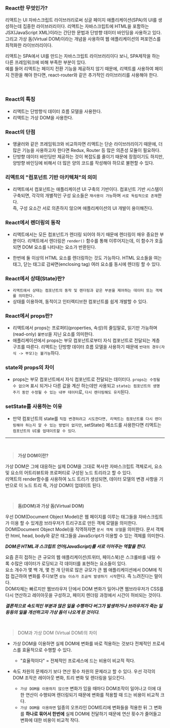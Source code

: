 ### **React란 무엇인가?**

리액트는 UI 자바스크립트 라이브러리로써 싱글 페이지 애플리케이션(SPA)의 UI를 생성하는데 집중한 라이브러리이다.
리액트는 자바스크립트에 HTML을 포함하는 JSX(JavaScript XML)이라는 간단한 문법과 단방향 데이터 바인딩을 사용하고 있다. <br>
그리고 가상 돔(Virtual DOM)이라는 개념을 사용하여 웹 애플리케이션의 퍼포먼스를 최적화한 라이브러리이다.<br>

리액트는 SPA에서 UI를 만드는 자바스크립트 라이브러리이다 보니, SPA제작을 하는 다른 프레임워크에 비해 부족한 부분이 있다.<br>
예를 들어 리액트는 페이지 전환 기능을 제공하지 않기 때문에, 리액트를 사용하여 페이지 전환을 해야 한다면, react-router와 같은 추가적인 라이브러리를 사용해야 한다.

<br>

### **React의 특징**

- 리액트는 단방향식 데이터 흐름 모델을 사용한다.
- 리액트는 가상 DOM을 사용한다.

### **React의 단점**

- 앵귤러와 같은 프레임워크와 비교하자면 리액트는 단순 라이브러리이기 때문에, 더 많은 기능을 사용하고자 한다면 Redux, Router 등 많은 의존성 모듈이 필요하다.
- 단방향 데이터 바인딩만 제공하는 것이 복잡도를 줄이기 때문에 장점이기도 하지만, 양방향 바인딩에 비해서 더 많은 양의 코드를 작성해야 하므로 불편할 수 있다.

### **리액트의 "컴포넌트 기반 아키텍쳐"의 의미**

- 리액트에서 컴포넌트는 애플리케이션 UI 구축의 기반이다. 컴포넌트 기반 시스템이 구축되면, 각각의 개별적인 구성 요소들은 `재사용이 가능`하며 `서로 독립적으로 존재`한다.
  <br>
  즉, 구성 요소간 서로 의존하지 않으며 애플리케이션의 UI 개발이 용이해진다.

### **React에서 렌더링의 동작**

- 리액트에서는 모든 컴포넌트가 렌더링 되어야 하기 때문에 렌더링이 매우 중요한 부분이다. 리액트에서 렌더링은 `render()` 함수를 통해 이루어지는데, 이 함수가 호출되면 DOM 요소를 나타내는 요소가 반환된다.

- 한번에 둘 이상의 HTML 요소를 렌더링하는 것도 가능하다. HTML 요소들을 여는 태그, 닫는 태그로 감싸면(enclosing tag) 여러 요소를 동시에 렌더링 할 수 있다.

### **React에서 상태(State)란?**

- `리액트에서 상태는 컴포넌트의 동작 및 렌더링과 같은 부분을 제어하는 데이터 또는 객체를 의미한다.`
- 상태를 이용하여, 동적이고 인터렉티브한 컴포넌트를 쉽게 개발할 수 있다.

### **React에서 props란?**

- 리액트에서 props는 프로퍼티(properties, 속성)의 줄임말로, 읽기만 가능하며(read-only) `불변성`을 지닌 요소를 의미한다.
- 애플리케이션에서 props는 부모 컴포넌트로부터 자식 컴포넌트로 전달되는 계층 구조를 따른다. 리액트는 단방향 데이터 흐름 모델을 사용하기 때문에 `반대의 경우(자식 -> 부모)는 불가능`하다.

### **state와 props의 차이**

- props는 부모 컴포넌트에서 자식 컴포넌트로 전달되는 데이터다. `props는 수정될 수 없으며` 표시 되거나 다른 값을 계산 하는데만 사용되고 `state는 컴포넌트의 생명 주기 동안 수정될 수 있는 내부 데이터`로, `다시 렌더링해도 유지`된다.

### **setState를 사용하는 이유**

- 만약 컴포넌트의 state를 `직접 변경하려고 시도한다면, 리액트는 컴포넌트를 다시 렌더링해야 하는지 알 수 있는 방법이 없지만`, setState() 메소드를 사용한다면 리액트는 `컴포넌트의 UI를 업데이트할 수 있다`.

---

<br>

> **가상 DOM이란?**

가상 DOM은 그에 대응하는 실제 DOM을 그대로 복사한 자바스크립트 객체로서, 요소 및 요소의 어트리뷰트와 프로퍼티로 구성된 노드 트리라고 할 수 있다.
<br>
리액트의 render함수를 사용하여 노드 트리가 생성되면, 데이터 모델의 변경 사항을 기반으로 이 노드 트리 즉, 가상 DOM이 업데이트 된다.

<br>

> **돔(DOM)과 가상 돔(Virtual DOM)**

우선 DOM(Document Object Model)은 웹 페이지를 이루는 태그들을 자바스크립트가 이용 할 수 있게끔 브라우저가 트리구조로 만든 객체 모델을 의미한다.<br>
DOM(Document Object Model)을 직역하자면 `문서 객체 모델`을 의미한다.
문서 객체란 html, head, body와 같은 태그들을 JavaScript가 이용할 수 있는 객체를 의미한다.

**_DOM은 HTML과 스크립트 언어(JavaScript)를 서로 이어주는 역할을 한다._**

요즘 흔히 접하는 큰 규모의 웹 애플리케이션(트위터, 페이스북)은 스크롤바를 내릴 수록 수많은 데이터가 로딩되고 각 데이터를 표현하는 요소들이 있다. <br>
요소 개수가 몇 백 개, 몇 천 개 단위로 많은 규모가 큰 웹 애플리케이션에서 DOM에 직접 접근하여 변화를 주다보면 `성능 이슈가 조금씩 발생하기 시작`한다. 즉 느려진다는 말이다.<br>
DOM자체는 빠르지만 웹브라우저 단에서 DOM 변화가 일어나면 웹브라우저가 CSS를 다시 연산하고 레이아웃을 구성하고, 페이지 렌더링 과정에서 시간이 허비되는 것이다.

**_결론적으로 속도적인 부분과 많은 일을 수행하다 버그가 발생하거나 브라우저가 죽는 일 등등의 일을 개선하고자 가상 돔이 나오게 된 것이다._**

<br>

> DOM과 가상 DOM (Virtual DOM)의 차이

- 가상 DOM을 이용하면 실제 DOM에 변화를 바로 적용하는 것보다 전체적인 프로세스를 효율적으로 수행할 수 있다.

  - "효율적이다" = 전체적인 프로세스에 드는 비용이 비교적 적다.

- 속도 차원의 문제라기 보다 연산 횟수 차원의 문제라고 할 수 있다. 우선 각각의 DOM 조작은 레이아웃 변화, 트리 변화 및 렌더링을 일으킨다.
  - `가상 DOM을 이용하지 않으면` 변화가 있을 때마다 DOM조작이 일어나고 이에 대한 연산이 수행되며 렌더링되기 때문에 변화를 적용할 때 드는 비용이 비교적 크다.
  - `가상 DOM을 이용하면` 일종의 오프라인 DOM트리에 변화들을 적용한 뒤 그 변화를 **하나로 묶어서 한번에** 실제 DOM에 전달하기 때문에 연산 횟수가 줄어들고 변화에 대한 비용이 비교적 작다.
